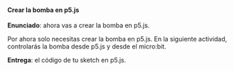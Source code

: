 #### Crear la bomba en p5.js

**Enunciado**: ahora vas a crear la bomba en p5.js.

Por ahora solo necesitas crear la bomba en p5.js. En la siguiente actividad, controlarás la bomba 
desde p5.js y desde el micro:bit.

**Entrega**: el código de tu sketch en p5.js.
